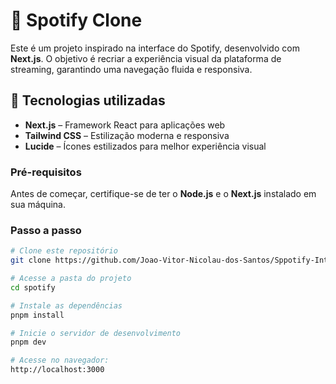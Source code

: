 # 🎵 Spotify Clone  

Este é um projeto inspirado na interface do Spotify, desenvolvido com **Next.js**. O objetivo é recriar a experiência visual da plataforma de streaming, garantindo uma navegação fluida e responsiva.  

## 🚀 Tecnologias utilizadas  

- **Next.js** – Framework React para aplicações web  
- **Tailwind CSS** – Estilização moderna e responsiva  
- **Lucide** – Ícones estilizados para melhor experiência visual    


### Pré-requisitos  
Antes de começar, certifique-se de ter o **Node.js** e o **Next.js** instalado em sua máquina.  

### Passo a passo  

```bash
# Clone este repositório
git clone https://github.com/Joao-Vitor-Nicolau-dos-Santos/Sppotify-Interface-Using-TailWind

# Acesse a pasta do projeto
cd spotify

# Instale as dependências
pnpm install

# Inicie o servidor de desenvolvimento
pnpm dev

# Acesse no navegador:
http://localhost:3000
